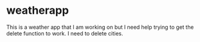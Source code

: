 # weatherapp
This is a weather app that I am working on but I need help trying to get the delete function to work.  I need to delete cities.
